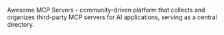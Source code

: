 Awesome MCP Servers - community-driven platform that collects and organizes third-party MCP servers for AI applications, serving as a central directory.
